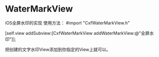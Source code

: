 # WaterMarkView
iOS全屏水印的实现
使用方法：
#import "CxfWaterMarkView.h"

[self.view addSubview:[CxfWaterMarkView addWaterMarkView:@"全屏水印"]];

把创建的文字水印View添加到你指定的View上就可以。
